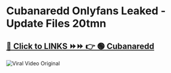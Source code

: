 
 # Cubanaredd Onlyfans Leaked - Update Files 20tmn

## <h2><a href="https://clipsfans.com/Cubanaredd&ref=git">🔗 Click to LINKS ⏩⏩ 👉 🟢 Cubanaredd </a></h2>

<a href="https://clipsfans.com/Cubanaredd&ref=git" rel="nofollow" data-target="animated-image.originalLink"><img src="https://i.ibb.co.com/xMMVF88/686577567.gif" alt="Viral Video Original" style="max-width: 100%; display: inline-block;" data-target="animated-image.originalImage"></a>

